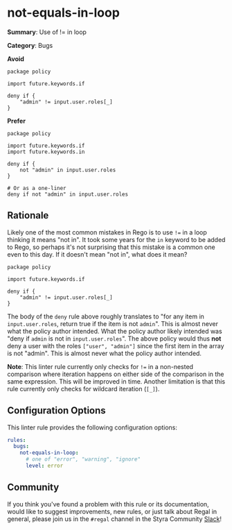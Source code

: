 # not-equals-in-loop

**Summary**: Use of != in loop

**Category**: Bugs

**Avoid**
```rego
package policy

import future.keywords.if

deny if {
    "admin" != input.user.roles[_]
}
```

**Prefer**
```rego
package policy

import future.keywords.if
import future.keywords.in

deny if {
    not "admin" in input.user.roles
}

# Or as a one-liner
deny if not "admin" in input.user.roles
```

## Rationale

Likely one of the most common mistakes in Rego is to use `!=` in a loop thinking it means "not in". It took some years
for the `in` keyword to be added to Rego, so perhaps it's not surprising that this mistake is a common one even to this
day. If it doesn't mean "not in", what does it mean?

```rego
package policy

import future.keywords.if

deny if {
    "admin" != input.user.roles[_]
}
```

The body of the `deny` rule above roughly translates to "for any item in `input.user.roles`, return true if the item is
not `admin`". This is almost never what the policy author intended. What the policy author likely intended was
"deny if `admin` is not in `input.user.roles`". The above policy would thus **not** deny a user with the roles
`["user", "admin"]` since the first item in the array is not "admin". This is almost never what the policy author
intended.

**Note**: This linter rule currently only checks for `!=` in a non-nested comparison where iteration happens on either
side of the comparison in the same expression. This will be improved in time. Another limitation is that this rule
currently only checks for wildcard iteration (`[_]`).

## Configuration Options

This linter rule provides the following configuration options:

```yaml
rules:
  bugs:
    not-equals-in-loop:
      # one of "error", "warning", "ignore"
      level: error
```

## Community

If you think you've found a problem with this rule or its documentation, would like to suggest improvements, new rules,
or just talk about Regal in general, please join us in the `#regal` channel in the Styra Community
[Slack](https://communityinviter.com/apps/styracommunity/signup)!
